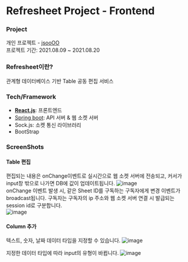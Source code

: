 # Refresheet Project - Frontend

### Project
개인 프로젝트 - [jsooOO](https://github.com/kjsu0209)  
프로젝트 기간: 2021.08.09 ~ 2021.08.20

### Refresheet이란?
관계형 데이터베이스 기반 Table 공동 편집 서비스

### Tech/Framework
- **[React.js](https://github.com/kjsu0209/Refresheet_frontend)**: 프론트엔드
- [Spring boot](https://github.com/kjsu0209/Refresheet_backend): API 서버 & 웹 소켓 서버
- Sock.js: 소켓 통신 라이브러리
- BootStrap

### ScreenShots  
#### Table 편집  
편집되는 내용은 onChange이벤트로 실시간으로 웹 소켓 서버에 전송되고, 커서가 input창 밖으로 나가면 DB에 값이 업데이트됩니다.
![image](https://user-images.githubusercontent.com/35682236/133249366-5763769d-3610-49cd-a366-e70a17d5df87.png)  
onChange 이벤트 발생 시, 같은 Sheet ID를 구독하는 구독자에게 변경 이벤트가 broadcast됩니다. 구독자는 구독자의 ip 주소와 웹 소켓 서버 연결 시 발급되는 session id로 구분합니다.  
![image](https://user-images.githubusercontent.com/35682236/133249424-1a76527e-7bf6-461d-b278-1dc627060454.png)

#### Column 추가  
텍스트, 숫자, 날짜 데이터 타입을 지정할 수 있습니다.
![image](https://user-images.githubusercontent.com/35682236/133249399-4e770e2b-5be9-40f2-894e-34669a806b5a.png)  

지정한 데이터 타입에 따라 input의 유형이 바뀝니다.
![image](https://user-images.githubusercontent.com/35682236/133249416-41fdc032-a25e-4295-bcda-3f249b0e9c02.png)

